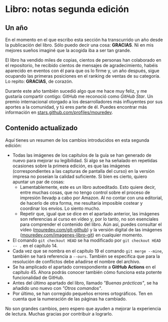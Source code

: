 # Libro: notas segunda edición

## Un año

En el momento en el que escribo esta sección ha transcurrido un año desde la publicación del libro. Sólo puedo decir una cosa: **GRACIAS**. Ni en mis mejores sueños imaginé que la acogida iba a ser tan grande.

El libro ha vendido miles de copias, cientos de personas han colaborado en el repositorio, he recibido cientos de mensajes de agradecimiento, habéis aparecido en eventos con él para que os lo firme y, un año después, sigue ocupando las primeras posiciones en el ranking de ventas de su categoría. Lo repito: **GRACIAS**, de corazón.

Durante este año también sucedió algo que me hace muy feliz, y me gustaría compartir contigo: GitHub me reconoció como *GitHub Star*. Un premio internacional otorgado a los desarrolladores más influyentes por sus aportes a la comunidad, y tú eres parte de él. Puedes encontrar más información en [stars.github.com/profiles/mouredev](https://stars.github.com/profiles/mouredev).

## Contenido actualizado

Aquí tienes un resumen de los cambios introducidos en esta segunda edición:

* Todas las imágenes de los capítulos de la guía se han generado de nuevo para mejorar su legibilidad. Si algo se ha señalado en repetidas ocasiones sobre la primera edición, es que las imágenes (correspondientes a las capturas de pantalla del curso) en la versión impresa no poseían la calidad suficiente. Si bien es cierto, quiero apuntar un par de cosas:
	* Lamentablemente, este es un libro autoeditado. Esto quiere decir, entre muchas cosas, que no tengo control sobre el proceso de impresión llevadp a cabo por Amazon. Al no contar con una editorial, de hacerlo de otra forma, me resultaría imposible costear y coordinar los envíos. Lo siento mucho.
	* Repetir que, igual que se dice en el apartado anterior, las imágenes son referencias al curso en vídeo y, por lo tanto, no son esenciales para comprender el contenido del libro. Aún así, puedes consultar el vídeo ([mouredev.com/git-github](https://mouredev.com/git-github)) y la versión digital de las imágenes ([mouredev.com/imagenes-libro-git](https://mouredev.com/imagenes-libro-git)) en cualquier momento.
* El comando `git checkout HEAD` se ha modificado por `git checkout HEAD -- .` en el capítulo 14.
* Cada vez que se nombra en el capítulo 19 el comando `git merge --mine`, también se hará referencia a `--ours`. También se especifica que para la resolución de conflictos debe añadirse el nombre del archivo.
* Se ha amplicado el apartado correspondiente a **GitHub Actions** en el capítulo 45. Ahora podrás conocer también cómo funciona esta potente funcionalidad de GitHub.
* Antes del último apartado del libro, llamado *"Buenas prácticas"*, se ha añadido uno nuevo con *"Otros comandos"*.
* Por último, se han corregido pequeños errores ortográficos. Ten en cuenta que la numeración de las páginas ha cambiado.

No son grandes cambios, pero espero que ayuden a mejorar la experiencia de lectura. Muchas gracias por contribuir a lograrlo.